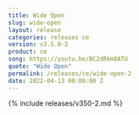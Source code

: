 ```yaml
---
title: Wide Open
slug: wide-open
layout: release
categories: releases ce
version: v3.5.0-2
product: ce
song: https://youtu.be/BC2dRkm8ATU
quote: "Wide Open"
permalink: /releases/ce/wide-open-2
date: 2022-04-13 00:00:00 Z
---
```

{% include releases/v350-2.md %}
